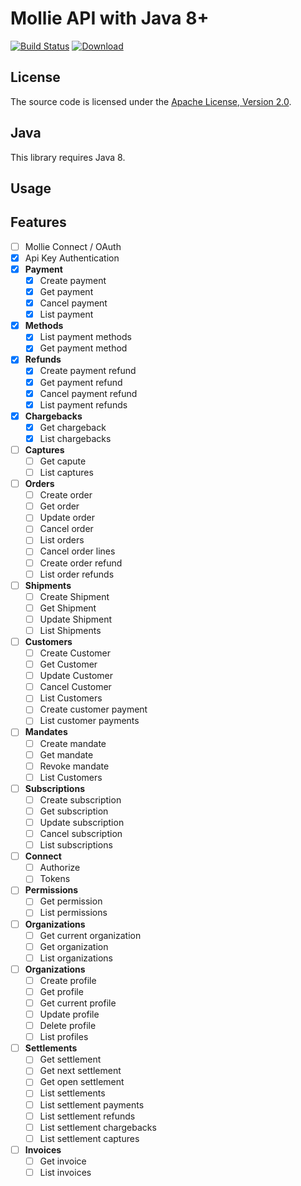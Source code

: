 # Mollie API with Java 8+

[![Build Status](https://travis-ci.org/Feel-IO/mollie.svg?branch=master)](https://travis-ci.org/Feel-IO/mollie)  [ ![Download](https://api.bintray.com/packages/feel-io/Mollie/mollie/images/download.svg) ](https://bintray.com/feel-io/Mollie/mollie/_latestVersion)  

## License

The source code is licensed under the [Apache License, Version 2.0](http://www.apache.org/licenses/LICENSE-2.0).

## Java

This library requires Java 8.

## Usage

## Features

- [ ] Mollie Connect / OAuth
- [X] Api Key Authentication
- [X] **Payment**
    - [X] Create payment
    - [X] Get payment
    - [X] Cancel payment
    - [X] List payment
    
- [X] **Methods**
    - [X] List payment methods
    - [X] Get payment method
    
- [X] **Refunds**
    - [X] Create payment refund    
    - [X] Get payment refund    
    - [X] Cancel payment refund    
    - [X] List payment refunds
    
- [X] **Chargebacks**
    - [X] Get chargeback
    - [X] List chargebacks
    
- [ ] **Captures**
    - [ ] Get capute
    - [ ] List captures
    
- [ ] **Orders**
    - [ ] Create order    
    - [ ] Get order    
    - [ ] Update order    
    - [ ] Cancel order    
    - [ ] List orders    
    - [ ] Cancel order lines    
    - [ ] Create order refund    
    - [ ] List order refunds 
    
- [ ] **Shipments**
    - [ ] Create Shipment 
    - [ ] Get Shipment    
    - [ ] Update Shipment    
    - [ ] List Shipments
     
- [ ] **Customers**
    - [ ] Create Customer    
    - [ ] Get Customer    
    - [ ] Update Customer    
    - [ ] Cancel Customer    
    - [ ] List Customers          
    - [ ] Create customer payment          
    - [ ] List customer payments
     
- [ ] **Mandates**
    - [ ] Create mandate    
    - [ ] Get mandate
    - [ ] Revoke mandate
    - [ ] List Customers     
      
- [ ] **Subscriptions**
    - [ ] Create subscription
    - [ ] Get subscription
    - [ ] Update subscription   
    - [ ] Cancel subscription
    - [ ] List subscriptions
     
- [ ] **Connect**
    - [ ] Authorize
    - [ ] Tokens
  
- [ ] **Permissions**
    - [ ] Get permission
    - [ ] List permissions
                 
- [ ] **Organizations**
    - [ ] Get current organization
    - [ ] Get organization
    - [ ] List organizations
    
- [ ] **Organizations**
    - [ ] Create profile    
    - [ ] Get profile    
    - [ ] Get current profile    
    - [ ] Update profile    
    - [ ] Delete profile    
    - [ ] List profiles
    
- [ ] **Settlements**
    - [ ] Get settlement    
    - [ ] Get next settlement    
    - [ ] Get open settlement    
    - [ ] List settlements    
    - [ ] List settlement payments    
    - [ ] List settlement refunds    
    - [ ] List settlement chargebacks    
    - [ ] List settlement captures    
    
- [ ] **Invoices**
    - [ ] Get invoice
    - [ ] List invoices